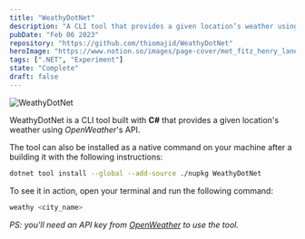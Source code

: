```yaml
---
title: "WeathyDotNet"
description: "A CLI tool that provides a given location’s weather using  OpenWeatherMap API"
pubDate: "Feb 06 2023"
repository: "https://github.com/thiomajid/WeathyDotNet"
heroImage: "https://www.notion.so/images/page-cover/met_fitz_henry_lane.jpg"
tags: [".NET", "Experiment"]
state: "Complete"
draft: false
---
```


![WeathyDotNet](https://www.notion.so/images/page-cover/met_fitz_henry_lane.jpg)

WeathyDotNet is a CLI tool built with **C#** that provides a given location's weather using _OpenWeather_'s API.

The tool can also be installed as a native command on your machine after a building it with the following instructions:

```bash
dotnet tool install --global --add-source ./nupkg WeathyDotNet
```

To see it in action, open your terminal and run the following command:

```bash
weathy <city_name>
```

_PS: you'll need an API key from [OpenWeather](https://openweathermap.org/) to use the tool._
